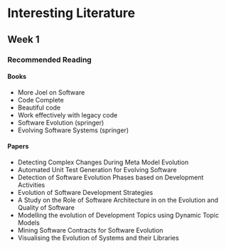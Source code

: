 # Interesting Literature

## Week 1

### Recommended Reading

#### Books

*   More Joel on Software
*   Code Complete
*   Beautiful code
*   Work effectively with legacy code
*   Software Evolution (springer)
*   Evolving Software Systems (springer)

#### Papers

*   Detecting Complex Changes During Meta Model Evolution
*   Automated Unit Test Generation for Evolving Software
*   Detection of Software Evolution Phases based on Development Activities
*   Evolution of Software Development Strategies
*   A Study on the Role of Software Architecture in on the Evolution and Quality of Software
*   Modelling the evolution of Development Topics using Dynamic Topic Models
*   Mining Software Contracts for Software Evolution
*   Visualising the Evolution of Systems and their Libraries
